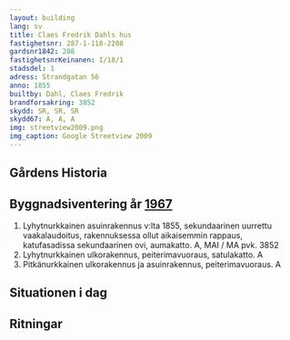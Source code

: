 ```yaml
---
layout: building
lang: sv
title: Claes Fredrik Dahls hus
fastighetsnr: 287-1-118-2208
gardsnr1842: 208
fastighetsnrKeinanen: I/18/1
stadsdel: 1
adress: Strandgatan 56
anno: 1855
builtby: Dahl, Claes Fredrik
brandforsakring: 3852
skydd: SR, SR, SR
skydd67: A, A, A
img: streetview2009.png
img_caption: Google Streetview 2009
---
```

## Gårdens Historia


## Byggnadsiventering år <a href="/sources/keinanen_karki.pdf">1967</a>
1. Lyhytnurkkainen asuinrakennus v:lta 1855, sekundaarinen uurrettu vaakalaudoitus, rakennuksessa ollut aikaisemmin rappaus, katufasadissa sekundaarinen ovi, aumakatto. A, MAI / MA pvk. 3852
2. Lyhytnurkkainen ulkorakennus, peiterimavuoraus, satulakatto. A
3. Pitkänurkkainen ulkorakennus ja asuinrakennus, peiterimavuoraus. A

## Situationen i dag


## Ritningar
